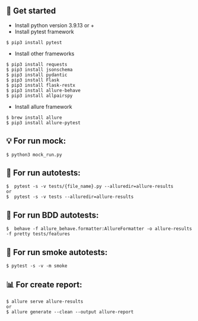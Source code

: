 ## 🏁 Get started

- Install python version 3.9.13 or +
- Install pytest framework
```
$ pip3 install pytest
```

- Install other frameworks
```
$ pip3 install requests
$ pip3 install jsonschema
$ pip3 install pydantic
$ pip3 install Flask
$ pip3 install flask-restx
$ pip3 install allure-behave
$ pip3 install allpairspy
```
- Install allure framework
```
$ brew install allure
$ pip3 install allure-pytest
```
## 💡 For run mock:
```
$ python3 mock_run.py
```

## 🚀 For run autotests:
```
$  pytest -s -v tests/{file_name}.py --alluredir=allure-results
or
$  pytest -s -v tests --alluredir=allure-results
```

## 🚀 For run BDD autotests:
```
$  behave -f allure_behave.formatter:AllureFormatter -o allure-results -f pretty tests/features
```

## 🚀 For run smoke autotests:
```
$ pytest -s -v -m smoke
```

## 📊 For create report:
```
$ allure serve allure-results
or
$ allure generate --clean --output allure-report
```